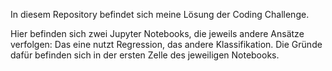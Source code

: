 In diesem Repository befindet sich meine Lösung der Coding Challenge.

Hier befinden sich zwei Jupyter Notebooks, die jeweils andere Ansätze verfolgen: Das eine nutzt Regression, das andere Klassifikation.
Die Gründe dafür befinden sich in der ersten Zelle des jeweiligen Notebooks.
